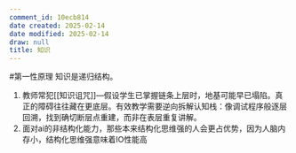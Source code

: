```yaml
---
comment_id: 10ecb814
date created: 2025-02-14
date modified: 2025-02-14
draw: null
title: 知识
---
```

#第一性原理 知识是递归结构。

1. 教师常犯[[知识诅咒]]—假设学生已掌握链条上层时，地基可能早已塌陷。真正的障碍往往藏在更底层。有效教学需要逆向拆解认知栈：像调试程序般逐层回溯，找到确切断层点重建，而非在表层重复讲解。
2. 面对ai的非结构化能力，那些本来结构化思维强的人会更占优势，因为人脑内存小，结构化思维强意味着IO性能高
